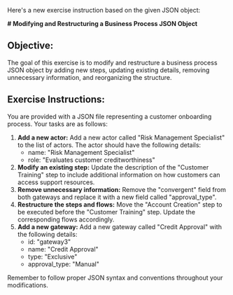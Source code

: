 Here's a new exercise instruction based on the given JSON object:

**# Modifying and Restructuring a Business Process JSON Object**

## **Objective:**
The goal of this exercise is to modify and restructure a business process JSON object by adding new steps, updating existing details, removing unnecessary information, and reorganizing the structure.

## **Exercise Instructions:**

You are provided with a JSON file representing a customer onboarding process.
Your tasks are as follows:

1. **Add a new actor:** Add a new actor called "Risk Management Specialist" to the list of actors. The actor should have the following details:
    - name: "Risk Management Specialist"
    - role: "Evaluates customer creditworthiness"
2. **Modify an existing step:** Update the description of the "Customer Training" step to include additional information on how customers can access support resources.
3. **Remove unnecessary information:** Remove the "convergent" field from both gateways and replace it with a new field called "approval_type".
4. **Restructure the steps and flows:** Move the "Account Creation" step to be executed before the "Customer Training" step. Update the corresponding flows accordingly.
5. **Add a new gateway:** Add a new gateway called "Credit Approval" with the following details:
    - id: "gateway3"
    - name: "Credit Approval"
    - type: "Exclusive"
    - approval_type: "Manual"

Remember to follow proper JSON syntax and conventions throughout your modifications.